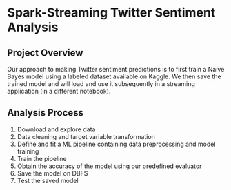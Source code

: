 # Spark-Streaming Twitter Sentiment Analysis

## Project Overview
Our approach to making Twitter sentiment predictions is to first train a Naive Bayes model using a labeled dataset available on Kaggle. We then save the trained model and will load and use it subsequently in a streaming application (in a different notebook).

## Analysis Process
1. Download and explore data
2. Data cleaning and target variable transformation
3. Define and fit a ML pipeline containing data preprocessing and model training
4. Train the pipeline
5. Obtain the accuracy of the model using our predefined evaluator
6. Save the model on DBFS
7. Test the saved model
